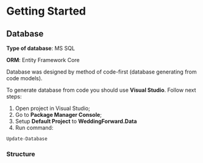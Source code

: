 # Getting Started

## Database

**Type of database**: MS SQL

**ORM**: Entity Framework Core

Database was designed by method of code-first (database generating from code models).

To generate database from code you should use **Visual Studio**. Follow next steps:
1.  Open project in Visual Studio;
2.  Go to **Package Manager Console**;
3.  Setup **Default Project** to **WeddingForward.Data**
4.  Run command:
```
Update-Database
```

### Structure
